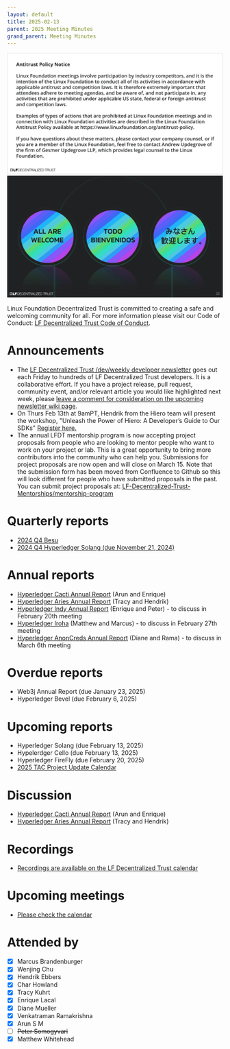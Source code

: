 ```yaml
---
layout: default
title: 2025-02-13
parent: 2025 Meeting Minutes
grand_parent: Meeting Minutes
---
```


![Antitrust Policy Notice](../images/antitrust-policy-notice.png "Antitrust Policy Notice")
![All are Welcome in the LF Decentralized Trust Community](../images/all-are-welcome.png "All are Welcome in the LF Decentralized Trust Community")

Linux Foundation Decentralized Trust is committed to creating a safe and welcoming community for all. For more information please visit our Code of Conduct: [LF Decentralized Trust Code of Conduct](../../governing-documents/code-of-conduct).

# Announcements
- The [LF Decentralized Trust /dev/weekly developer newsletter](https://lf-hyperledger.atlassian.net/wiki/spaces/DR/pages/17170445/dev+weekly+Newsletter) goes out each Friday to hundreds of LF Decentralized Trust developers. It is a collaborative effort. If you have a project release, pull request, community event, and/or relevant article you would like highlighted next week, please [leave a comment for consideration on the upcoming newsletter wiki page](https://lf-hyperledger.atlassian.net/wiki/spaces/DR/pages/75268141/2025).
- On Thurs Feb 13th at 9amPT, Hendrik from the Hiero team will present the workshop, "Unleash the Power of Hiero: A Developer’s Guide to Our SDKs" [Register here.](https://zoom.us/meeting/register/2GokuipCQvS9-QgQuCGDNA)
- The annual LFDT mentorship program is now accepting project proposals from people who are looking to mentor people who want to work on your project or lab.  This is a great opportunity to bring more contributors into the community who can help you.  Submissions for project proposals are now open and will close on March 15.  Note that the submission form has been moved from Confluence to Github so this will look different for people who have submitted proposals in the past.  You can submit project proposals at: [LF-Decentralized-Trust-Mentorships/mentorship-program](https://github.com/LF-Decentralized-Trust-Mentorships/mentorship-program/issues/new?template=mentorship-project.yml)

# Quarterly reports
- [2024 Q4 Besu](https://github.com/LF-Decentralized-Trust/governance/pull/92)
- [2024 Q4 Hyperledger Solang (due November 21, 2024)](https://github.com/LF-Decentralized-Trust/governance/pull/96)

# Annual reports
- [Hyperledger Cacti Annual Report](https://github.com/LF-Decentralized-Trust/governance/pull/108) (Arun and Enrique)
- [Hyperledger Aries Annual Report](https://github.com/LF-Decentralized-Trust/governance/pull/99) (Tracy and Hendrik)
- [Hyperledger Indy Annual Report](https://github.com/LF-Decentralized-Trust/governance/pull/104) (Enrique and Peter) - to discuss in February 20th meeting
- [Hyperledger Iroha](https://github.com/LF-Decentralized-Trust/governance/pull/109) (Matthew and Marcus) - to discuss in February 27th meeting
- [Hyperledger AnonCreds Annual Report](https://github.com/LF-Decentralized-Trust/governance/pull/98) (Diane and Rama) - to discuss in March 6th meeting

# Overdue reports
- Web3j Annual Report (due January 23, 2025)
- Hyperledger Bevel (due February 6, 2025)

# Upcoming reports
- Hyperledger Solang (due February 13, 2025)
- Hypelerdger Cello (due February 13, 2025)
- Hyperledger FireFly (due February 20, 2025)
- [2025 TAC Project Update Calendar](../../project-updates/2025/2025-schedule)

# Discussion
- [Hyperledger Cacti Annual Report](https://github.com/LF-Decentralized-Trust/governance/pull/108) (Arun and Enrique)
- [Hyperledger Aries Annual Report](https://github.com/LF-Decentralized-Trust/governance/pull/99) (Tracy and Hendrik)

# Recordings
- [Recordings are available on the LF Decentralized Trust calendar](https://zoom-lfx.platform.linuxfoundation.org/meetings/lf-decentralized-trust)

# Upcoming meetings
- [Please check the calendar](https://zoom-lfx.platform.linuxfoundation.org/meetings/lf-decentralized-trust)

# Attended by

- [x] Marcus Brandenburger
- [x] Wenjing Chu
- [x] Hendrik Ebbers
- [x] Char Howland
- [x] Tracy Kuhrt
- [x] Enrique Lacal
- [x] Diane Mueller
- [x] Venkatraman Ramakrishna
- [x] Arun S M
- [ ] ~~Peter Somogyvari~~
- [x] Matthew Whitehead
